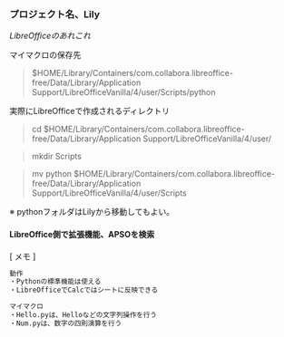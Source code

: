 ### プロジェクト名、Lily

_LibreOfficeのあれこれ_

マイマクロの保存先
> $HOME/Library/Containers/com.collabora.libreoffice-free/Data/Library/Application Support/LibreOfficeVanilla/4/user/Scripts/python

実際にLibreOfficeで作成されるディレクトリ
>cd $HOME/Library/Containers/com.collabora.libreoffice-free/Data/Library/Application Support/LibreOfficeVanilla/4/user/

>mkdir Scripts

>mv python $HOME/Library/Containers/com.collabora.libreoffice-free/Data/Library/Application Support/LibreOfficeVanilla/4/user/Scripts

※ pythonフォルダはLilyから移動してもよい。

#### LibreOffice側で拡張機能、APSOを検索

[ メモ ]

```markdown
動作
・Pythonの標準機能は使える
・LibreOfficeでCalcではシートに反映できる

マイマクロ
・Hello.pyは、Helloなどの文字列操作を行う
・Num.pyは、数字の四則演算を行う
```
